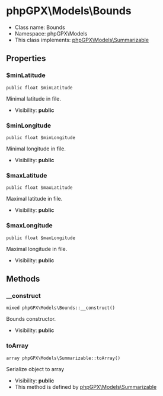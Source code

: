 phpGPX\Models\Bounds
===============






* Class name: Bounds
* Namespace: phpGPX\Models
* This class implements: [phpGPX\Models\Summarizable](phpGPX-Models-Summarizable.md)




Properties
----------


### $minLatitude

    public float $minLatitude

Minimal latitude in file.



* Visibility: **public**


### $minLongitude

    public float $minLongitude

Minimal longitude in file.



* Visibility: **public**


### $maxLatitude

    public float $maxLatitude

Maximal latitude in file.



* Visibility: **public**


### $maxLongitude

    public float $maxLongitude

Maximal longitude in file.



* Visibility: **public**


Methods
-------


### __construct

    mixed phpGPX\Models\Bounds::__construct()

Bounds constructor.



* Visibility: **public**




### toArray

    array phpGPX\Models\Summarizable::toArray()

Serialize object to array



* Visibility: **public**
* This method is defined by [phpGPX\Models\Summarizable](phpGPX-Models-Summarizable.md)



